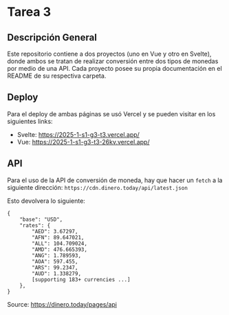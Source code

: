 # Tarea 3

## Descripción General

Este repositorio contiene a dos proyectos (uno en Vue y otro en Svelte), donde ambos se tratan de realizar conversión entre dos tipos de monedas por medio de una API. 
Cada proyecto posee su propia documentación en el README de su respectiva carpeta.

## Deploy
Para el deploy de ambas páginas se usó Vercel y se pueden visitar en los siguientes links:  
- Svelte: <https://2025-1-s1-g3-t3.vercel.app/>  
- Vue: <https://2025-1-s1-g3-t3-26kv.vercel.app/>

## API
Para el uso de la API de conversión de moneda, hay que hacer un `fetch` a la siguiente dirección: `https://cdn.dinero.today/api/latest.json`

Esto devolvera lo siguiente:
```
{
    "base": "USD",
    "rates": {
        "AED": 3.67297,
        "AFN": 89.647021,
        "ALL": 104.709024,
        "AMD": 476.665393,
        "ANG": 1.789593,
        "AOA": 597.455,
        "ARS": 99.2347,
        "AUD": 1.338279,
        [supporting 183+ currencies ...]
    },
}

```
Source: https://dinero.today/pages/api
